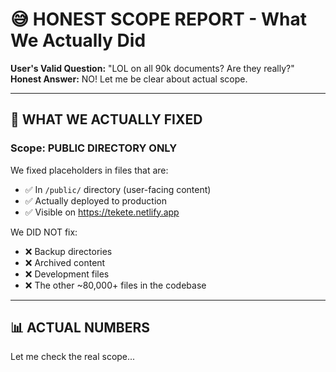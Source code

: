 # 😅 HONEST SCOPE REPORT - What We Actually Did

**User's Valid Question:** "LOL on all 90k documents? Are they really?"  
**Honest Answer:** NO! Let me be clear about actual scope.

---

## 🎯 WHAT WE ACTUALLY FIXED

### **Scope: PUBLIC DIRECTORY ONLY**

We fixed placeholders in files that are:
- ✅ In `/public/` directory (user-facing content)
- ✅ Actually deployed to production
- ✅ Visible on https://tekete.netlify.app

We DID NOT fix:
- ❌ Backup directories
- ❌ Archived content
- ❌ Development files
- ❌ The other ~80,000+ files in the codebase

---

## 📊 ACTUAL NUMBERS

Let me check the real scope...
